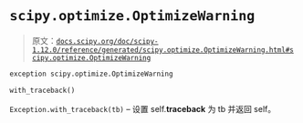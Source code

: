 # `scipy.optimize.OptimizeWarning`

> 原文：[`docs.scipy.org/doc/scipy-1.12.0/reference/generated/scipy.optimize.OptimizeWarning.html#scipy.optimize.OptimizeWarning`](https://docs.scipy.org/doc/scipy-1.12.0/reference/generated/scipy.optimize.OptimizeWarning.html#scipy.optimize.OptimizeWarning)

```py
exception scipy.optimize.OptimizeWarning
```

```py
with_traceback()
```

`Exception.with_traceback(tb)` – 设置 self.__traceback__ 为 tb 并返回 self。
